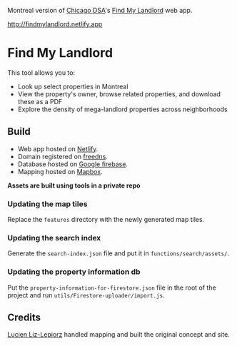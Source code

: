 Montreal version of [Chicago DSA](https://github.com/ChicagoDSA)'s [Find My Landlord](https://github.com/ChicagoDSA/find-my-landlord) web app.

http://findmylandlord.netlify.app

# Find My Landlord
This tool allows you to:
- Look up select properties in Montreal
- View the property's owner, browse related properties, and download these as a PDF
- Explore the density of mega-landlord properties across neighborhoods

## Build
- Web app hosted on [Netlify](https://www.netlify.com/).
- Domain registered on [freedns](https://freedns.afraid.org/subdomain/).
- Database hosted on [Google firebase](https://firebase.google.com/).
- Mapping hosted on [Mapbox](https://www.mapbox.com/).

**Assets are built using tools in a private repo**

### Updating the map tiles
Replace the `features` directory with the newly generated map tiles. 

### Updating the search index
Generate the `search-index.json` file and put it in `functions/search/assets/`.

### Updating the property information db
Put the `property-information-for-firestore.json` file in the root of the project and run `utils/Firestore-uploader/import.js`.


## Credits
[Lucien Liz-Lepiorz](https://github.com/lucienlizlepiorz) handled mapping and built the original concept and site.
